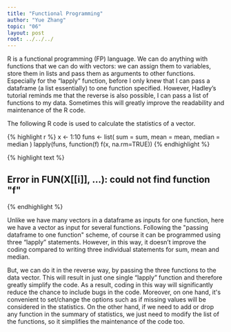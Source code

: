 ```yaml
---
title: "Functional Programming"
author: "Yue Zhang"
topic: "06"
layout: post
root: ../../../
---
```


R is a functional programming (FP) language. We can do anything with functions that we can do with vectors: we can assign them to variables, store them in lists and pass them as arguments to other functions. Especially for the “lapply” function, before I only knew that I can pass a dataframe (a list essentially) to one function specified. However, Hadley’s tutorial reminds me that the reverse is also possible, I can pass a list of functions to my data. Sometimes this will greatly improve the readability and maintenance of the R code. 

The following R code is used to calculate the statistics of a vector.


{% highlight r %}
x <- 1:10
funs <- list(
  sum = sum,
  mean = mean,
  median = median
)
lapply(funs, function(f) f(x, na.rm=TRUE))
{% endhighlight %}



{% highlight text %}
## Error in FUN(X[[i]], ...): could not find function "f"
{% endhighlight %}

Unlike we have many vectors in a dataframe as inputs for one function, here we have a vector as input for several functions. Following the "passing dataframe to one function" scheme, of course it can be programmed using three “lapply” statements. However, in this way, it doesn’t improve the coding compared to writing three individual  statements for sum, mean and median.

But, we can do it in the reverse way, by passing the three functions to the data vector. This will result in just one single “lapply” function and therefore greatly simplify the code. As a result, coding in this way will significantly reduce the chance to include bugs in the code. Moreover, on one hand, it's convenient to set/change the options such as if missing values will be considered in the statistics. On the other hand, if we need to add or drop any function in the summary of statistics, we just need to modify the list of the functions, so it simplifies the maintenance of the code too.

